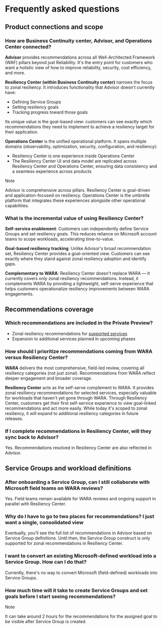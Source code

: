 # Frequently asked questions

## Product connections and scope

### How are Business Continuity center, Advisor, and Operations Center connected?

**Advisor** provides recommendations across all Well-Architected Framework (WAF) pillars beyond just Reliability. It's the entry point for customers who want a holistic view of how to improve reliability, security, cost efficiency, and more.

**Resiliency Center (within Business Continuity center)** narrows the focus to zonal resiliency. It introduces functionality that Advisor doesn't currently have:

- Defining Service Groups
- Setting resiliency goals
- Tracking progress toward those goals

Its unique value is the goal-based view: customers can see exactly which recommendations they need to implement to achieve a resiliency target for their application.

**Operations Center** is the unified operational platform. It spans multiple domains (observability, optimization, security, configuration, and resiliency):

- Resiliency Center is one experience inside Operations Center
- The Resiliency Center UI and data model are replicated across Resiliency Center and Operations Center, ensuring data consistency and a seamless experience across products

> [!NOTE]
> Advisor is comprehensive across pillars. Resiliency Center is goal-driven and application-focused on resiliency. Operations Center is the umbrella platform that integrates these experiences alongside other operational capabilities.

### What is the incremental value of using Resiliency Center?

**Self-service enablement**: Customers can independently define Service Groups and set resiliency goals. This reduces reliance on Microsoft account teams to scope workloads, accelerating time-to-value.

**Goal-based resiliency tracking**: Unlike Advisor's broad recommendation set, Resiliency Center provides a goal-oriented view. Customers can see exactly where they stand against zonal resiliency adoption and identify gaps.

**Complementary to WARA**: Resiliency Center doesn't replace WARA — it currently covers only zonal resiliency recommendations. Instead, it complements WARA by providing a lightweight, self-serve experience that helps customers operationalize resiliency improvements between WARA engagements.

## Recommendations coverage

### Which recommendations are included in the Private Preview?

- Zonal resiliency recommendations for [supported services](./Goals%20and%20recommendations/Recommendations.md#Recommendation-reference)
- Expansion to additional services planned in upcoming phases

### How should I prioritize recommendations coming from WARA versus Resiliency Center?

**WARA** delivers the most comprehensive, field-led review, covering all resiliency categories (not just zonal). Recommendations from WARA reflect deeper engagement and broader coverage.

**Resiliency Center** acts as the self-serve complement to WARA. It provides zonal resiliency recommendations for selected services, especially valuable for workloads that haven't yet gone through WARA. Through Resiliency Center, customers get their first self-service experience to view goal-linked recommendations and act more easily. While today it's scoped to zonal resiliency, it will expand to additional resiliency categories in future releases.

### If I complete recommendations in Resiliency Center, will they sync back to Advisor?

Yes. Recommendations resolved in Resiliency Center are also reflected in Advisor.

## Service Groups and workload definitions

### After onboarding a Service Group, can I still collaborate with Microsoft field teams on WARA reviews?

Yes. Field teams remain available for WARA reviews and ongoing support in parallel with Resiliency Center.

### Why do I have to go to two places for recommendations? I just want a single, consolidated view

Eventually, you'll see the full list of recommendations in Advisor based on Service Group definitions. Until then, the Service Group construct is only supported for zonal recommendations in Resiliency Center.

### I want to convert an existing Microsoft-defined workload into a Service Group. How can I do that?

Currently, there's no way to convert Microsoft (field-defined) workloads into Service Groups.

### How much time will it take to create Service Groups and set goals before I start seeing recommendations?

> [!NOTE]
> It can take around 2 hours for the recommendations for the assigned goal to be visible after Service Group is created.
